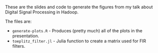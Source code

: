 These are the slides and code to generate the figures from my talk about Digital Signal Processing in Hadoop.

The files are:

* `generate-plots.R` - Produces (pretty much) all of the plots in the presentation.
* `toeplitz_filter.jl` - Julia function to create a matrix used for FIR filters.
